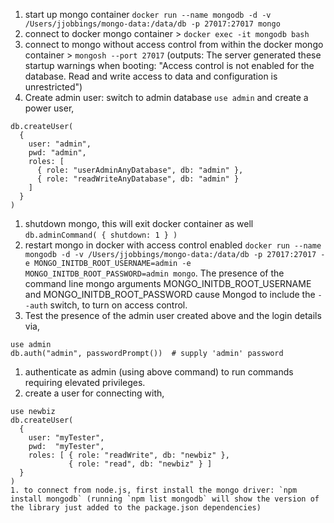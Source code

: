 
1. start up mongo container `docker run --name mongodb -d -v /Users/jjobbings/mongo-data:/data/db -p 27017:27017 mongo`
1. connect to docker mongo container > `docker exec -it mongodb bash`
1. connect to mongo without access control from within the docker mongo container  > `mongosh --port 27017` (outputs:  The server generated these startup warnings when booting: "Access control is not enabled for the database. Read and write access to data and configuration is unrestricted")
1. Create admin user: switch to admin database `use admin` and create a power user,
```
db.createUser(
  {
    user: "admin",
    pwd: "admin",
    roles: [
      { role: "userAdminAnyDatabase", db: "admin" },
      { role: "readWriteAnyDatabase", db: "admin" }
    ]
  }
)
```
1. shutdown mongo, this will exit docker container as well `db.adminCommand( { shutdown: 1 } )`
1. restart mongo in docker with access control enabled `docker run --name mongodb -d -v /Users/jjobbings/mongo-data:/data/db -p 27017:27017 -e MONGO_INITDB_ROOT_USERNAME=admin -e MONGO_INITDB_ROOT_PASSWORD=admin mongo`.  The presence of the command line mongo arguments MONGO_INITDB_ROOT_USERNAME and MONGO_INITDB_ROOT_PASSWORD cause Mongod to include the `--auth` switch, to turn on access control.
1. Test the presence of the admin user created above and the login details via,
```
use admin
db.auth("admin", passwordPrompt())  # supply 'admin' password
```
1. authenticate as admin (using above command) to run commands requiring elevated privileges.
1. create a user for connecting with,
```
use newbiz
db.createUser(
  {
    user: "myTester",
    pwd:  "myTester",
    roles: [ { role: "readWrite", db: "newbiz" },
             { role: "read", db: "newbiz" } ]
  }
)
1. to connect from node.js, first install the mongo driver: `npm install mongodb` (running `npm list mongodb` will show the version of the library just added to the package.json dependencies)
